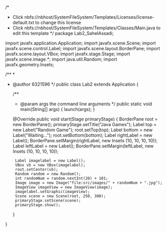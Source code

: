 /*
 * Click nbfs://nbhost/SystemFileSystem/Templates/Licenses/license-default.txt to change this license
 * Click nbfs://nbhost/SystemFileSystem/Templates/Classes/Main.java to edit this template
 */
package Lab2_SahelAssadi;




import javafx.application.Application;
import javafx.scene.Scene;
import javafx.scene.control.Label;
import javafx.scene.layout.BorderPane;
import javafx.scene.layout.VBox;
import javafx.stage.Stage;
import javafx.scene.image.*;
import java.util.Random;
import javafx.geometry.Insets;


/**
 *
 * @author 6321596
 */
public class Lab2 extends Application {


    /**
     * @param args the command line arguments
     */
    public static void main(String[] args) {
        launch(args);
    }


    @Override
    public void start(Stage primaryStage) {
        BorderPane root = new BorderPane();
        primaryStage.setTitle("Java Games");
        Label top = new Label("Random Game");
        root.setTop(top);
        Label bottom = new Label("Waiting...");
        root.setBottom(bottom);
        Label rightLabel = new Label();
        BorderPane.setMargin(rightLabel, new Insets (10, 10, 10, 10));
        Label leftLabel = new Label();
        BorderPane.setMargin(leftLabel, new Insets (10, 10, 10, 10));


        Label imagelabel = new Label();
        VBox vb = new VBox(imagelabel);
        root.setCenter(vb);
        Random random = new Random();
        int randomNum = random.nextInt(20) + 101;
        Image image = new Image("file:src/images/" + randomNum + ".jpg");
        ImageView imageView = new ImageView(image);
        imagelabel.setGraphic(imageView);
        Scene scene = new Scene(root, 250, 300);
        primaryStage.setScene(scene);
        primaryStage.show();


    }


}
 
